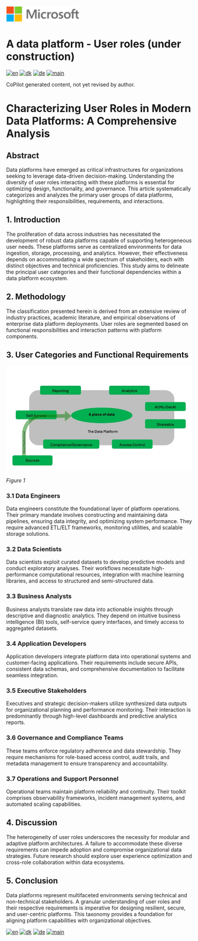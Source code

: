 ![microsoft](../images/microsoft.png)

# A data platform - User roles (under construction)

[![en](https://img.shields.io/badge/lang-en-blue.svg)](user-roles.md)
[![dk](https://img.shields.io/badge/lang-da-red.svg)](user-roles-da.md)
[![de](https://img.shields.io/badge/lang-de-yellow.svg)](user-roles-de.md)
[![main](https://img.shields.io/badge/main-document-green.svg)](../README.md)

CoPilot generated content, not yet revised by author.

# Characterizing User Roles in Modern Data Platforms: A Comprehensive Analysis

## Abstract
Data platforms have emerged as critical infrastructures for organizations seeking to leverage data-driven decision-making. Understanding the diversity of user roles interacting with these platforms is essential for optimizing design, functionality, and governance. This article systematically categorizes and analyzes the primary user groups of data platforms, highlighting their responsibilities, requirements, and interactions.

## 1. Introduction
The proliferation of data across industries has necessitated the development of robust data platforms capable of supporting heterogeneous user needs. These platforms serve as centralized environments for data ingestion, storage, processing, and analytics. However, their effectiveness depends on accommodating a wide spectrum of stakeholders, each with distinct objectives and technical proficiencies. This study aims to delineate the principal user categories and their functional dependencies within a data platform ecosystem.

## 2. Methodology
The classification presented herein is derived from an extensive review of industry practices, academic literature, and empirical observations of enterprise data platform deployments. User roles are segmented based on functional responsibilities and interaction patterns with platform components.

## 3. User Categories and Functional Requirements

![Figure 1](../images/english/Slide24.jpeg)

*Figure 1*




### 3.1 Data Engineers
Data engineers constitute the foundational layer of platform operations. Their primary mandate involves constructing and maintaining data pipelines, ensuring data integrity, and optimizing system performance. They require advanced ETL/ELT frameworks, monitoring utilities, and scalable storage solutions.

### 3.2 Data Scientists
Data scientists exploit curated datasets to develop predictive models and conduct exploratory analyses. Their workflows necessitate high-performance computational resources, integration with machine learning libraries, and access to structured and semi-structured data.

### 3.3 Business Analysts
Business analysts translate raw data into actionable insights through descriptive and diagnostic analytics. They depend on intuitive business intelligence (BI) tools, self-service query interfaces, and timely access to aggregated datasets.

### 3.4 Application Developers
Application developers integrate platform data into operational systems and customer-facing applications. Their requirements include secure APIs, consistent data schemas, and comprehensive documentation to facilitate seamless integration.

### 3.5 Executive Stakeholders
Executives and strategic decision-makers utilize synthesized data outputs for organizational planning and performance monitoring. Their interaction is predominantly through high-level dashboards and predictive analytics reports.

### 3.6 Governance and Compliance Teams
These teams enforce regulatory adherence and data stewardship. They require mechanisms for role-based access control, audit trails, and metadata management to ensure transparency and accountability.

### 3.7 Operations and Support Personnel
Operational teams maintain platform reliability and continuity. Their toolkit comprises observability frameworks, incident management systems, and automated scaling capabilities.

## 4. Discussion
The heterogeneity of user roles underscores the necessity for modular and adaptive platform architectures. A failure to accommodate these diverse requirements can impede adoption and compromise organizational data strategies. Future research should explore user experience optimization and cross-role collaboration within data ecosystems.

## 5. Conclusion
Data platforms represent multifaceted environments serving technical and non-technical stakeholders. A granular understanding of user roles and their respective requirements is imperative for designing resilient, secure, and user-centric platforms. This taxonomy provides a foundation for aligning platform capabilities with organizational objectives.

[![en](https://img.shields.io/badge/lang-en-blue.svg)](user-roles.md)
[![dk](https://img.shields.io/badge/lang-da-red.svg)](user-roles-da.md)
[![de](https://img.shields.io/badge/lang-de-yellow.svg)](user-roles-de.md)
[![main](https://img.shields.io/badge/main-document-green.svg)](../README.md)